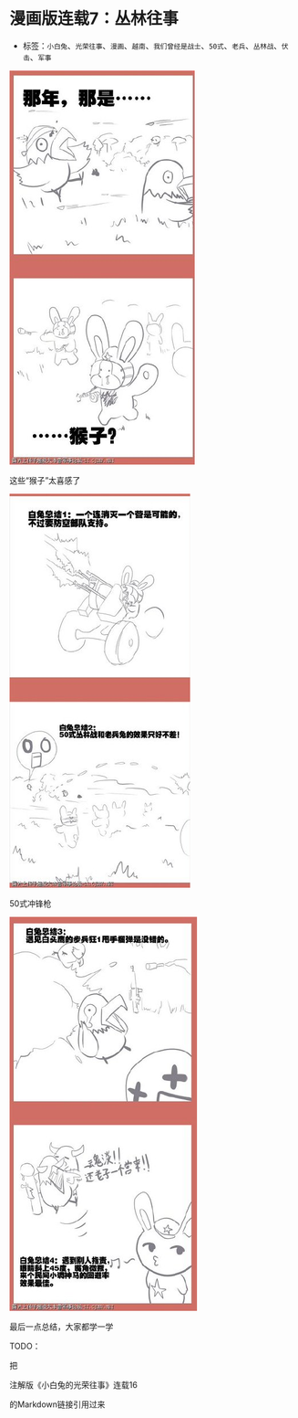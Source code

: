 # 漫画版连载7：丛林往事

* 标签：`小白兔`、`光荣往事`、`漫画`、`越南`、`我们曾经是战士`、`50式`、`老兵`、`丛林战`、`伏击`、`军事`

![comic_strip_7_1](../../assets/img/comic_strip_7_1.jpg)

这些“猴子”太喜感了

![comic_strip_7_2](../../assets/img/comic_strip_7_2.jpg)

50式冲锋枪

![comic_strip_7_3](../../assets/img/comic_strip_7_3.jpg)

最后一点总结，大家都学一学

TODO：

把

注解版《小白兔的光荣往事》连载16

的Markdown链接引用过来

